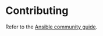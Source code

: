 <!--
Copyright (C) 2023 Ansible Project
SPDX-License-Identifier: GPL-3.0-or-later
-->

# Contributing

Refer to the [Ansible community guide](https://docs.ansible.com/ansible/devel/community/index.html).
